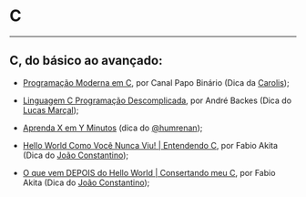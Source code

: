 # C

---

## C, do básico ao avançado:

  - [Programação Moderna em C](https://www.youtube.com/watch?v=oZeezrNHxVo&list=PLIfZMtpPYFP5qaS2RFQxcNVkmJLGQwyKE&ab_channel=PapoBin%C3%A1rio), por Canal Papo Binário (Dica da [Carolis](https://twitter.com/caroliscaroles));

  - [Linguagem C Programação Descomplicada](https://www.youtube.com/user/progdescomplicada/videos), por André Backes (Dica do [Lucas Marçal](https://github.com/lucasmc64/));

  - [Aprenda X em Y Minutos](https://learnxinyminutes.com/docs/pt-br/c-pt/) (dica do [@humrenan](https://github.com/humrenan/));

  - [Hello World Como Você Nunca Viu! | Entendendo C](https://www.youtube.com/watch?v=Gp2m8ZuXoPg), por Fabio Akita (Dica do [João Constantino](https://github.com/const-ntino/));

  - [O que vem DEPOIS do Hello World | Consertando meu C](https://www.youtube.com/watch?v=YyWMN_0g3BQ), por Fabio Akita (Dica do [João Constantino](https://github.com/const-ntino/));
